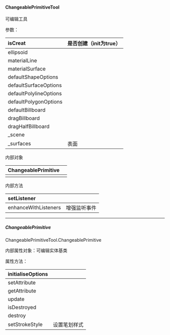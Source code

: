 #### ChangeablePrimitiveTool

可编辑工具

参数：

| isCreat | 是否创建（init为true） |
| :--- | :--- |
| ellipsoid |  |
| materialLine |  |
| materialSurface |  |
| defaultShapeOptions |  |
| defaultSurfaceOptions |  |
| defaultPolylineOptions |  |
| defaultPolygonOptions |  |
| defaultBillboard |  |
| dragBillboard |  |
| dragHalfBillboard |  |
| \_scene |  |
| \_surfaces | 表面 |

内部对象

| ChangeablePrimitive |  |
| :--- | :--- |
|  |  |

内部方法

| setListener |  |
| :--- | :--- |
| enhanceWithListeners | 增强监听事件 |

---

##### ChangeablePrimitive

ChangeablePrimitiveTool.ChangeablePrimitive

内部属性对象：可编辑实体基类

属性方法：

| initialiseOptions |  |
| :--- | :--- |
| setAttribute |  |
| getAttribute |  |
| update |  |
| isDestroyed |  |
| destroy |  |
| setStrokeStyle | 设置笔划样式 |



